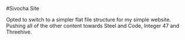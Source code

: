 #Sivocha Site

Opted to switch to a simpler flat file structure for my simple website. Pushing all of the other content towards Steel and Code, Integer 47 and Threehive.
